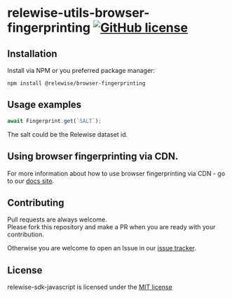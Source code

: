 # relewise-utils-browser-fingerprinting [![GitHub license](https://img.shields.io/badge/license-MIT-blue.svg)](./LICENSE)

## Installation 

Install via NPM or you preferred package manager: 

```
npm install @relewise/browser-fingerprinting
```

## Usage examples

```ts
await Fingerprint.get(`SALT`);
```

The salt could be the Relewise dataset id.

## Using browser fingerprinting via CDN.

For more information about how to use browser fingerprinting via CDN - go to our [docs site](https://docs.relewise.com/docs/developer/libraries.html).

## Contributing

Pull requests are always welcome.  
Please fork this repository and make a PR when you are ready with your contribution.  

Otherwise you are welcome to open an Issue in our [issue tracker](https://github.com/Relewise/relewise-utils-browser-fingerprinting/issues).

## License

relewise-sdk-javascript is licensed under the [MIT license](./LICENSE)
